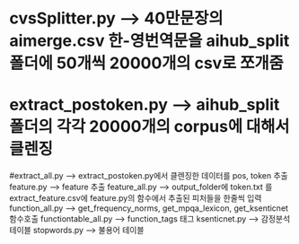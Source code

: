 # cvsSplitter.py --> 40만문장의 aimerge.csv 한-영번역문을  aihub_split 폴더에 50개씩 20000개의 csv로 쪼개줌
# extract_postoken.py --> aihub_split 폴더의 각각 20000개의 corpus에 대해서 클렌징
#extract_all.py -->  extract_postoken.py에서 클렌징한 데이터를 pos, token 추출
feature.py --> feature 추출
feature_all.py --> output_folder에  token.txt 를 extract_feature.csv에 feature.py의 함수에서 추출된 피처들을 한줄씩 입력
function_all.py --> get_frequency_norms, get_mpqa_lexicon, get_ksenticnet 함수호출
functiontable_all.py --> function_tags 태그
ksenticnet.py --> 감정분석 테이블
stopwords.py --> 불용어 테이블
